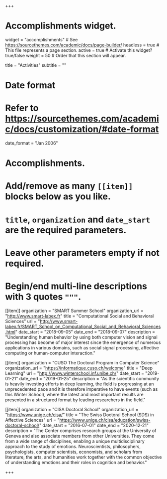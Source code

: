 +++
# Accomplishments widget.
widget = "accomplishments"  # See https://sourcethemes.com/academic/docs/page-builder/
headless = true  # This file represents a page section.
active = true  # Activate this widget? true/false
weight = 50  # Order that this section will appear.

title = "Activities"
subtitle = ""

# Date format
#   Refer to https://sourcethemes.com/academic/docs/customization/#date-format
date_format = "Jan 2006"

# Accomplishments.
#   Add/remove as many `[[item]]` blocks below as you like.
#   `title`, `organization` and `date_start` are the required parameters.
#   Leave other parameters empty if not required.
#   Begin/end multi-line descriptions with 3 quotes `"""`.

[[item]]
  organization = "SMART Summer School"
  organization_url = "http://www.smart-labex.fr"
  title = "Computational Social and Behavioral Sciences"
  url = "http://www.smart-labex.fr/SMART_School_on_Computational_Social_and_Behavioral_Sciences.html"
  date_start = "2018-09-05"
  date_end = "2018-09-07"
  description = "Understanding human behavior by using both computer vision and signal processing has become of major interest since the emergence of numerous applications in various domains, such as social signal processing, affective computing or human-computer interaction."

[[item]]
  organization = "CUSO The Doctoral Program in Computer Science"
  organization_url = "https://informatique.cuso.ch/welcome"
  title = "Deep Learning"
  url = "http://www.winterschool.inf.unibe.ch/"
  date_start = "2019-01-21"
  date_end = "2019-01-25"
  description = "As the scientific community is heavily investing efforts in deep learning, the field is progressing at an unprecedented pace and it is therefore imperative to have events (such as this Winter School), where the latest and most important results are presented in a structured format by leading researchers in the field."
  
[[item]]
  organization = "CISA Doctoral School"
  organization_url = "https://www.unige.ch/cisa/"
  title = "The Swiss Doctoral School (SDS) in Affective Sciences"
  url = "https://www.unige.ch/cisa/education/swiss-doctoral-school/"
  date_start = "2016-07-01"
  date_end = "2020-12-21"
  description = "The Center comprises research groups at the University of Geneva and also associate members from other Universities. They come from a wide range of disciplines, enabling a unique multidisciplinary approach to the study of emotions. Neuroscientists, philosophers, psychologists, computer scientists, economists, and scholars from literature, the arts, and humanities work together with the common objective of understanding emotions and their roles in cognition and behavior."

+++
